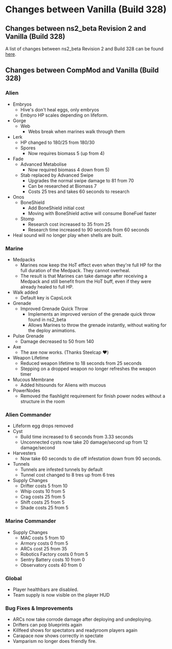 # Changes between Vanilla (Build 328)
## Changes between ns2_beta Revision 2 and Vanilla (Build 328)
A list of changes between ns2_beta Revision 2 and Build 328 can be found [here](ns2_beta_rev2).
## Changes between CompMod and Vanilla (Build 328)
### Alien
* Embryos
    * Hive's don't heal eggs, only embryos
    * Embyro HP scales depending on lifeform.
* Gorge
    * Web
        * Webs break when marines walk through them
* Lerk
    * HP changed to 180/25 from 180/30
    * Spores
        * Now requires biomass 5 (up from 4)
* Fade
    * Advanced Metabolise
        * Now required biomass 4 down from 5)
    * Stab replaced by Advanced Swipe
        * Upgrades the normal swipe damage to 81 from 70
        * Can be researched at Biomass 7 
        * Costs 25 tres and takes 60 seconds to research
* Onos
    * BoneShield
        * Add BoneShield initial cost 
        * Moving with BoneShield active will consume BoneFuel faster
    * Stomp
        * Research cost increased to 35 from 25
        * Research time increased to 90 seconds from 60 seconds
* Heal sound will no longer play when shells are built.

### Marine
* Medpacks
    * Marines now keep the HoT effect even when they're full HP for the full duration of the Medpack. They cannot overheal.
    * The result is that Marines can take damage after receiving a Medpack and still benefit from the HoT buff, even if they were already healed to full HP. 
* Walk added
    * Default key is CapsLock
* Grenade
    * Improved Grenade Quick Throw
        * Implements an improved version of the grenade quick throw found in ns2_beta
        * Allows Marines to throw the grenade instantly, without waiting for the deploy animations.
* Pulse Grenade
	* Damage decreased to 50 from 140
* Axe
    * The axe now works. (Thanks Steelcap ❤️)
* Weapon Lifetime
    * Reduced weapon lifetime to 18 seconds from 25 seconds
    * Stepping on a dropped weapon no longer refreshes the weapon timer
* Mucous Membrane
    * Added hitsounds for Aliens with mucous
* PowerNodes
    * Removed the flashlight requirement for finish power nodes without a structure in the room

### Alien Commander
* Lifeform egg drops removed
* Cyst
    * Build time increased to 6 seconds from 3.33 seconds
    * Unconnected cysts now take 20 damage/second up from 12 damage/second
* Harvesters
    * Now take 60 seconds to die off infestation down from 90 seconds.
* Tunnels
    * Tunnels are infested tunnels by default
    * Tunnel cost changed to 8 tres up from 6 tres
* Supply Changes
    * Drifter costs 5 from 10
    * Whip costs 10 from 5
    * Crag costs 25 from 5
    * Shift costs 25 from 5
    * Shade costs 25 from 5

### Marine Commander
* Supply Changes
    * MAC costs 5 from 10
    * Armory costs 0 from 5
    * ARCs cost 25 from 35
    * Robotics Factory costs 0 from 5
    * Sentry Battery costs 10 from 0
    * Observatory costs 40 from 0

### Global
* Player healthbars are disabled.
* Team supply is now visible on the player HUD

### Bug Fixes & Improvements
* ARCs now take corrode damage after deploying and undeploying.
* Drifters can pop blueprints again
* Killfeed shows for spectators and readyroom players again
* Carapace now shows correctly in spectate
* Vamparism no longer does friendly fire.
 
